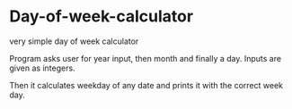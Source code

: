 # Day-of-week-calculator
very simple day of week calculator


Program asks user for year input, then month and finally a day. Inputs are given as integers.

Then it calculates weekday of any date and prints it with the correct week day.

